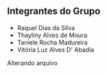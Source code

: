 ## Integrantes do Grupo

* Raquel Dias da Silva
* Thayliny Alves de Moura 
* Taniele Rocha Madureira
* Vitória Luz Alves D' Abadia

Alterando arquivo
